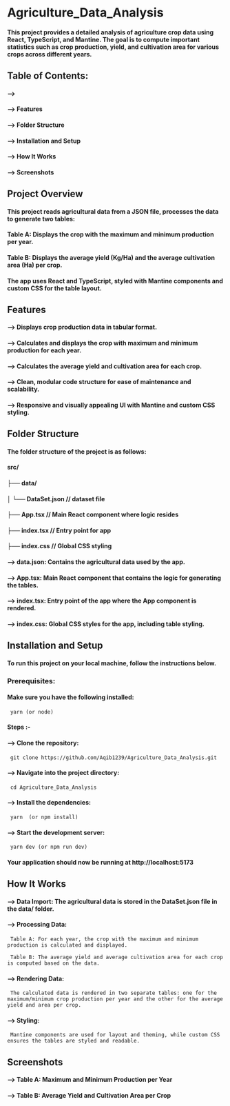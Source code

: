 #  Agriculture_Data_Analysis 

#### This project provides a detailed analysis of agriculture crop data using React, TypeScript, and Mantine. The goal is to compute important statistics such as crop production, yield, and cultivation area for various crops across different years.

  
## Table of Contents:

#### --> <Project Overview>
 
#### --> Features
 
#### --> Folder Structure
 
#### --> Installation and Setup
 
#### --> How It Works
 
#### --> Screenshots
 


## **Project Overview**

#### This project reads agricultural data from a JSON file, processes the data to generate two tables:

#### Table A: Displays the crop with the maximum and minimum production per year.

#### Table B: Displays the average yield (Kg/Ha) and the average cultivation area (Ha) per crop.

#### The app uses React and TypeScript, styled with Mantine components and custom CSS for the table layout.


## **Features**

#### --> Displays crop production data in tabular format.
#### --> Calculates and displays the crop with maximum and minimum production for each year.
#### --> Calculates the average yield and cultivation area for each crop.
#### --> Clean, modular code structure for ease of maintenance and scalability.
#### --> Responsive and visually appealing UI with Mantine and custom CSS styling.


## **Folder Structure**

#### The folder structure of the project is as follows:

#### src/

#### ├── data/

#### │   └── DataSet.json           // dataset file

#### ├── App.tsx                 // Main React component where logic resides

#### ├── index.tsx               // Entry point for app

#### ├── index.css               // Global CSS styling


#### --> data.json: Contains the agricultural data used by the app.

#### --> App.tsx: Main React component that contains the logic for generating the tables.

#### --> index.tsx: Entry point of the app where the App component is rendered.

#### --> index.css: Global CSS styles for the app, including table styling.



## **Installation and Setup**

#### To run this project on your local machine, follow the instructions below.

### Prerequisites:

#### Make sure you have the following installed:

     yarn (or node)

#### Steps :-

#### --> Clone the repository:
 
     git clone https://github.com/Aqib1239/Agriculture_Data_Analysis.git

#### --> Navigate into the project directory:
 
     cd Agriculture_Data_Analysis

#### --> Install the dependencies:
 
     yarn  (or npm install)

#### --> Start the development server:
 
     yarn dev (or npm run dev)
     
#### Your application should now be running at http://localhost:5173


## **How It Works**

#### --> Data Import: The agricultural data is stored in the DataSet.json file in the data/ folder.

#### --> Processing Data:
 
     Table A: For each year, the crop with the maximum and minimum production is calculated and displayed.
     
     Table B: The average yield and average cultivation area for each crop is computed based on the data.
     
#### --> Rendering Data:
 
     The calculated data is rendered in two separate tables: one for the maximum/minimum crop production per year and the other for the average yield and area per crop.
     
#### --> Styling:
 
     Mantine components are used for layout and theming, while custom CSS ensures the tables are styled and readable.


## **Screenshots**

#### --> Table A: Maximum and Minimum Production per Year
 

#### --> Table B: Average Yield and Cultivation Area per Crop
